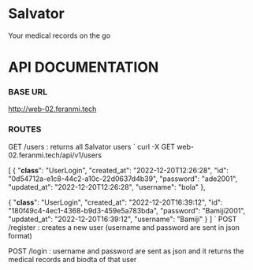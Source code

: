 # Salvator
Your medical records on the go


# API DOCUMENTATION

### BASE URL
http://web-02.feranmi.tech

### ROUTES
GET      /users : returns all Salvator users
`
curl -X GET web-02.feranmi.tech/api/v1/users

[
  {
    "__class__": "UserLogin",
    "created_at": "2022-12-20T12:26:28",
    "id": "0d54712a-e1c8-44c2-a10c-22d0637d4b39",
    "password": "ade2001",
    "updated_at": "2022-12-20T12:26:28",
    "username": "bola"
  },
  
  {
    "__class__": "UserLogin",
    "created_at": "2022-12-20T16:39:12",
    "id": "180f49c4-4ec1-4368-b9d3-459e5a783bda",
    "password": "Bamiji2001",
    "updated_at": "2022-12-20T16:39:12",
    "username": "Bamiji"
  }
  ]
  `
POST    /register : creates a new user (username and password are sent in json format)

POST    /login : username and password are sent as json and it returns the medical records and biodta of that user

